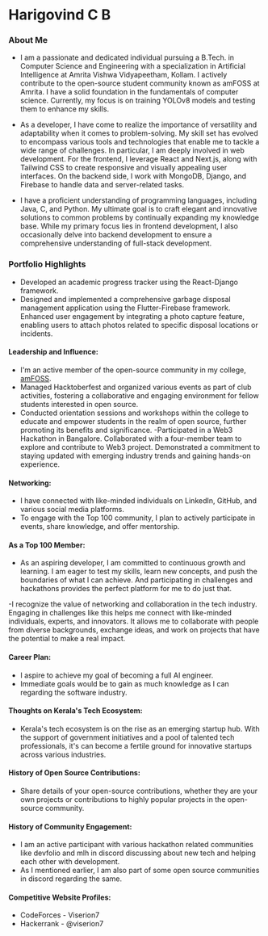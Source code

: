 # Harigovind C B

### About Me

- I am a passionate and dedicated individual pursuing a B.Tech. in Computer Science and Engineering with a specialization in Artificial Intelligence at Amrita Vishwa Vidyapeetham, Kollam. I actively contribute to the open-source student community known as amFOSS at Amrita. I have a solid foundation in the fundamentals of computer science. Currently, my focus is on training YOLOv8 models and testing them to enhance my skills.

- As a developer, I have come to realize the importance of versatility and adaptability when it comes to problem-solving. My skill set has evolved to encompass various tools and technologies that enable me to tackle a wide range of challenges. In particular, I am deeply involved in web development. For the frontend, I leverage React and Next.js, along with Tailwind CSS to create responsive and visually appealing user interfaces. On the backend side, I work with MongoDB, Django, and Firebase to handle data and server-related tasks.

- I have a proficient understanding of programming languages, including Java, C, and Python. My ultimate goal is to craft elegant and innovative solutions to common problems by continually expanding my knowledge base. While my primary focus lies in frontend development, I also occasionally delve into backend development to ensure a comprehensive understanding of full-stack development.

### Portfolio Highlights

- Developed an academic progress tracker using the React-Django framework. 
- Designed and implemented a comprehensive garbage disposal management application using the Flutter-Firebase framework. Enhanced user engagement by integrating a photo capture feature, enabling users to attach photos related to specific disposal locations or incidents.

#### Leadership and Influence: 

- I'm an active member of the open-source community in my college, [amFOSS](https://amfoss.in/).
- Managed Hacktoberfest and organized various events as part of club activities, fostering a collaborative and engaging environment for fellow students interested in open source.
- Conducted orientation sessions and workshops within the college to educate and empower students in the realm of open source, further promoting its benefits and significance.
-Participated in a Web3 Hackathon in Bangalore. Collaborated with a four-member team to explore and contribute to Web3 project. Demonstrated a commitment to staying updated with emerging industry trends and gaining hands-on experience.

#### Networking:

- I have connected with like-minded individuals on LinkedIn, GitHub, and various social media platforms.
- To engage with the Top 100 community, I plan to actively participate in events, share knowledge, and offer mentorship.

#### As a Top 100 Member:

- As an aspiring developer, I am committed to continuous growth and learning. I am eager to test my skills, learn new concepts, and push the boundaries of what I can achieve. And participating in challenges and hackathons provides the perfect platform for me to do just that.

-I recognize the value of networking and collaboration in the tech industry. Engaging in challenges like this helps me connect with like-minded individuals, experts, and innovators. It allows me to collaborate with people from diverse backgrounds, exchange ideas, and work on projects that have the potential to make a real impact.


#### Career Plan:

- I aspire to achieve my goal of becoming a full AI engineer.
- Immediate goals would be to gain as much knowledge as I can regarding the software industry.


#### Thoughts on Kerala's Tech Ecosystem:

- Kerala's tech ecosystem is on the rise as an emerging startup hub. With the support of government initiatives and a pool of talented tech professionals, it's can become a fertile ground for innovative startups across various industries.

#### History of Open Source Contributions:

- Share details of your open-source contributions, whether they are your own projects or contributions to highly popular projects in the open-source community.

#### History of Community Engagement:

- I am an active participant with various hackathon related communities like devfolio and mlh in discord discussing about new tech and helping each other with development.
- As I mentioned earlier, I am also part of some open source communities in discord regarding the same.

#### Competitive Website Profiles:

- CodeForces - Viserion7
- Hackerrank - @viserion7

